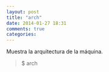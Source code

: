 ```yaml
---
layout: post
title: "arch"
date: 2014-01-27 18:31
comments: true
categories: 
---
```

Muestra la arquitectura de la máquina.

>$ arch

